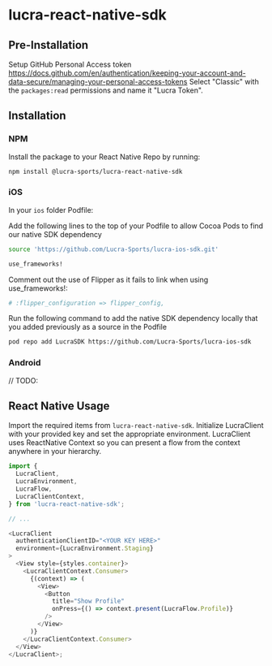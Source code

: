 # lucra-react-native-sdk

## Pre-Installation

Setup GitHub Personal Access token
https://docs.github.com/en/authentication/keeping-your-account-and-data-secure/managing-your-personal-access-tokens
Select "Classic" with the `packages:read` permissions and name it "Lucra Token".

## Installation

### NPM

Install the package to your React Native Repo by running:

```sh
npm install @lucra-sports/lucra-react-native-sdk
```

### iOS

In your `ios` folder Podfile:

Add the following lines to the top of your Podfile to allow Cocoa Pods to find our native SDK dependency

```sh
source 'https://github.com/Lucra-Sports/lucra-ios-sdk.git'

use_frameworks!
```

Comment out the use of Flipper as it fails to link when using use_frameworks!:

```sh
# :flipper_configuration => flipper_config,
```

Run the following command to add the native SDK dependency locally that you added previously as a source in the Podfile

```sh
pod repo add LucraSDK https://github.com/Lucra-Sports/lucra-ios-sdk
```

### Android

// TODO:

## React Native Usage

Import the required items from `lucra-react-native-sdk`.
Initialize LucraClient with your provided key and set the appropriate environment.
LucraClient uses ReactNative Context so you can present a flow from the context anywhere in your hierarchy.

```js
import {
  LucraClient,
  LucraEnvironment,
  LucraFlow,
  LucraClientContext,
} from 'lucra-react-native-sdk';

// ...

<LucraClient
  authenticationClientID="<YOUR KEY HERE>"
  environment={LucraEnvironment.Staging}
>
  <View style={styles.container}>
    <LucraClientContext.Consumer>
      {(context) => (
        <View>
          <Button
            title="Show Profile"
            onPress={() => context.present(LucraFlow.Profile)}
          />
        </View>
      )}
    </LucraClientContext.Consumer>
  </View>
</LucraClient>;
```
